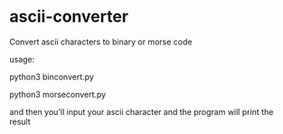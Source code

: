 # ascii-converter
Convert ascii characters to binary or morse code

usage:



python3 binconvert.py



python3 morseconvert.py



and then you'll input your ascii character
and the program will print the result
